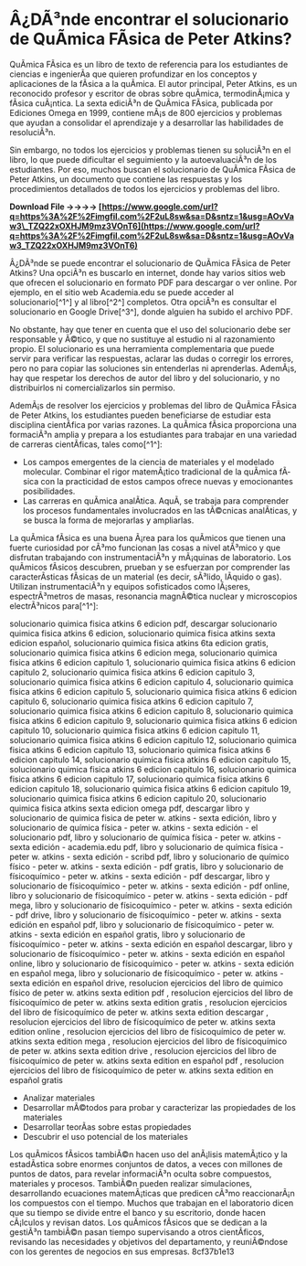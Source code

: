 
 
# Â¿DÃ³nde encontrar el solucionario de QuÃ­mica FÃ­sica de Peter Atkins?
 
QuÃ­mica FÃ­sica es un libro de texto de referencia para los estudiantes de ciencias e ingenierÃ­a que quieren profundizar en los conceptos y aplicaciones de la fÃ­sica a la quÃ­mica. El autor principal, Peter Atkins, es un reconocido profesor y escritor de obras sobre quÃ­mica, termodinÃ¡mica y fÃ­sica cuÃ¡ntica. La sexta ediciÃ³n de QuÃ­mica FÃ­sica, publicada por Ediciones Omega en 1999, contiene mÃ¡s de 800 ejercicios y problemas que ayudan a consolidar el aprendizaje y a desarrollar las habilidades de resoluciÃ³n.
 
Sin embargo, no todos los ejercicios y problemas tienen su soluciÃ³n en el libro, lo que puede dificultar el seguimiento y la autoevaluaciÃ³n de los estudiantes. Por eso, muchos buscan el solucionario de QuÃ­mica FÃ­sica de Peter Atkins, un documento que contiene las respuestas y los procedimientos detallados de todos los ejercicios y problemas del libro.
 
**Download File ->->->-> [https://www.google.com/url?q=https%3A%2F%2Fimgfil.com%2F2uL8sw&sa=D&sntz=1&usg=AOvVaw3\_TZQ22xOXHJM9mz3VOnT6](https://www.google.com/url?q=https%3A%2F%2Fimgfil.com%2F2uL8sw&sa=D&sntz=1&usg=AOvVaw3_TZQ22xOXHJM9mz3VOnT6)**


 
Â¿DÃ³nde se puede encontrar el solucionario de QuÃ­mica FÃ­sica de Peter Atkins? Una opciÃ³n es buscarlo en internet, donde hay varios sitios web que ofrecen el solucionario en formato PDF para descargar o ver online. Por ejemplo, en el sitio web Academia.edu se puede acceder al solucionario[^1^] y al libro[^2^] completos. Otra opciÃ³n es consultar el solucionario en Google Drive[^3^], donde alguien ha subido el archivo PDF.
 
No obstante, hay que tener en cuenta que el uso del solucionario debe ser responsable y Ã©tico, y que no sustituye al estudio ni al razonamiento propio. El solucionario es una herramienta complementaria que puede servir para verificar las respuestas, aclarar las dudas o corregir los errores, pero no para copiar las soluciones sin entenderlas ni aprenderlas. AdemÃ¡s, hay que respetar los derechos de autor del libro y del solucionario, y no distribuirlos ni comercializarlos sin permiso.

AdemÃ¡s de resolver los ejercicios y problemas del libro de QuÃ­mica FÃ­sica de Peter Atkins, los estudiantes pueden beneficiarse de estudiar esta disciplina cientÃ­fica por varias razones. La quÃ­mica fÃ­sica proporciona una formaciÃ³n amplia y prepara a los estudiantes para trabajar en una variedad de carreras cientÃ­ficas, tales como[^1^]:
 
- Los campos emergentes de la ciencia de materiales y el modelado molecular. Combinar el rigor matemÃ¡tico tradicional de la quÃ­mica fÃ­sica con la practicidad de estos campos ofrece nuevas y emocionantes posibilidades.
- Las carreras en quÃ­mica analÃ­tica. AquÃ­, se trabaja para comprender los procesos fundamentales involucrados en las tÃ©cnicas analÃ­ticas, y se busca la forma de mejorarlas y ampliarlas.

La quÃ­mica fÃ­sica es una buena Ã¡rea para los quÃ­micos que tienen una fuerte curiosidad por cÃ³mo funcionan las cosas a nivel atÃ³mico y que disfrutan trabajando con instrumentaciÃ³n y mÃ¡quinas de laboratorio. Los quÃ­micos fÃ­sicos descubren, prueban y se esfuerzan por comprender las caracterÃ­sticas fÃ­sicas de un material (es decir, sÃ³lido, lÃ­quido o gas). Utilizan instrumentaciÃ³n y equipos sofisticados como lÃ¡seres, espectrÃ³metros de masas, resonancia magnÃ©tica nuclear y microscopios electrÃ³nicos para[^1^]:
 
solucionario quimica fisica atkins 6 edicion pdf,  descargar solucionario quimica fisica atkins 6 edicion,  solucionario quimica fisica atkins sexta edicion español,  solucionario quimica fisica atkins 6ta edicion gratis,  solucionario quimica fisica atkins 6 edicion mega,  solucionario quimica fisica atkins 6 edicion capitulo 1,  solucionario quimica fisica atkins 6 edicion capitulo 2,  solucionario quimica fisica atkins 6 edicion capitulo 3,  solucionario quimica fisica atkins 6 edicion capitulo 4,  solucionario quimica fisica atkins 6 edicion capitulo 5,  solucionario quimica fisica atkins 6 edicion capitulo 6,  solucionario quimica fisica atkins 6 edicion capitulo 7,  solucionario quimica fisica atkins 6 edicion capitulo 8,  solucionario quimica fisica atkins 6 edicion capitulo 9,  solucionario quimica fisica atkins 6 edicion capitulo 10,  solucionario quimica fisica atkins 6 edicion capitulo 11,  solucionario quimica fisica atkins 6 edicion capitulo 12,  solucionario quimica fisica atkins 6 edicion capitulo 13,  solucionario quimica fisica atkins 6 edicion capitulo 14,  solucionario quimica fisica atkins 6 edicion capitulo 15,  solucionario quimica fisica atkins 6 edicion capitulo 16,  solucionario quimica fisica atkins 6 edicion capitulo 17,  solucionario quimica fisica atkins 6 edicion capitulo 18,  solucionario quimica fisica atkins 6 edicion capitulo 19,  solucionario quimica fisica atkins 6 edicion capitulo 20,  solucionario quimica fisica atkins sexta edicion omega pdf,  descargar libro y solucionario de quimica fisica de peter w. atkins - sexta edición,  libro y solucionario de química física - peter w. atkins - sexta edición - el solucionario pdf,  libro y solucionario de química física - peter w. atkins - sexta edición - academia.edu pdf,  libro y solucionario de química física - peter w. atkins - sexta edición - scribd pdf,  libro y solucionario de químico físico - peter w. atkins - sexta edición - pdf gratis,  libro y solucionario de físicoquímico - peter w. atkins - sexta edición - pdf descargar,  libro y solucionario de físicoquímico - peter w. atkins - sexta edición - pdf online,  libro y solucionario de físicoquímico - peter w. atkins - sexta edición - pdf mega,  libro y solucionario de físicoquímico - peter w. atkins - sexta edición - pdf drive,  libro y solucionario de físicoquímico - peter w. atkins - sexta edición en español pdf,  libro y solucionario de físicoquímico - peter w. atkins - sexta edición en español gratis,  libro y solucionario de físicoquímico - peter w. atkins - sexta edición en español descargar,  libro y solucionario de físicoquímico - peter w. atkins - sexta edición en español online,  libro y solucionario de físicoquímico - peter w. atkins - sexta edición en español mega,  libro y solucionario de físicoquímico - peter w. atkins - sexta edición en español drive,  resolucion ejercicios del libro de quimico físico de peter w. atkins sexta edition pdf ,  resolucion ejercicios del libro de físicoquímico de peter w. atkins sexta edition gratis ,  resolucion ejercicios del libro de físicoquímico de peter w. atkins sexta edition descargar ,  resolucion ejercicios del libro de físicoquímico de peter w. atkins sexta edition online ,  resolucion ejercicios del libro de físicoquímico de peter w. atkins sexta edition mega ,  resolucion ejercicios del libro de físicoquímico de peter w. atkins sexta edition drive ,  resolucion ejercicios del libro de físicoquímico de peter w. atkins sexta edition en español pdf ,  resolucion ejercicios del libro de físicoquímico de peter w. atkins sexta edition en español gratis

- Analizar materiales
- Desarrollar mÃ©todos para probar y caracterizar las propiedades de los materiales
- Desarrollar teorÃ­as sobre estas propiedades
- Descubrir el uso potencial de los materiales

Los quÃ­micos fÃ­sicos tambiÃ©n hacen uso del anÃ¡lisis matemÃ¡tico y la estadÃ­stica sobre enormes conjuntos de datos, a veces con millones de puntos de datos, para revelar informaciÃ³n oculta sobre compuestos, materiales y procesos. TambiÃ©n pueden realizar simulaciones, desarrollando ecuaciones matemÃ¡ticas que predicen cÃ³mo reaccionarÃ¡n los compuestos con el tiempo. Muchos que trabajan en el laboratorio dicen que su tiempo se divide entre el banco y su escritorio, donde hacen cÃ¡lculos y revisan datos. Los quÃ­micos fÃ­sicos que se dedican a la gestiÃ³n tambiÃ©n pasan tiempo supervisando a otros cientÃ­ficos, revisando las necesidades y objetivos del departamento, y reuniÃ©ndose con los gerentes de negocios en sus empresas.
 8cf37b1e13
 
